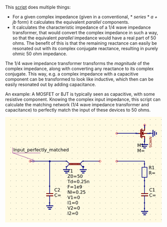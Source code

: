 This [script](complexmatching.py) does multiple things:
* For a given complex impedance (given in a conventional, * *series* * *a + jb* form) it calculates the equivalent *parallel* components.
* It calculates the characteristic impedance of a 1/4 wave impedance transformer, that would convert the complex impedance in such a way, so that the equivalent *parallel* impedance would have a real part of 50 ohms. The benefit of this is that the remaining reactance can easily be resonated out with its complex conjugate reactance, resulting in purely ohmic 50 ohm impedance.

The 1/4 wave impedance transformer transforms the *magnitude* of the complex impedance, along with converting any reactance to its complex conjugate. This way, e.g. a complex impedance with a capacitive component can be transformed to look like inductive, which then can be easily resonated out by adding capacitance.

An example:
A MOSFET or BJT is typically seen as capacitive, with some resistive component. Knowing the complex input impedance, this script can calculate the matching network (1/4 wave impedance transformer and capacitance) to perfectly match the input of these devices to 50 ohms.


![complex](complexmatching2.png)


